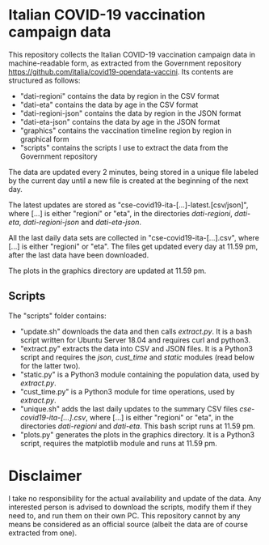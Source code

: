 # Italian COVID-19 vaccination campaign data

This repository collects the Italian COVID-19 vaccination campaign data in machine-readable form, as extracted from the Government repository https://github.com/italia/covid19-opendata-vaccini. Its contents are structured as follows:
- "dati-regioni" contains the data by region in the CSV format
- "dati-eta" contains the data by age in the CSV format
- "dati-regioni-json" contains the data by region in the JSON format
- "dati-eta-json" contains the data by age in the JSON format
- "graphics" contains the vaccination timeline region by region in graphical form
- "scripts" contains the scripts I use to extract the data from the Government repository

The data are updated every 2 minutes, being stored in a unique file labeled by the current day until a new file is created at the beginning of the next day.

The latest updates are stored as "cse-covid19-ita-[...]-latest.[csv/json]", where [...] is either "regioni" or "eta", in the directories *dati-regioni*, *dati-eta*, *dati-regioni-json* and *dati-eta-json*.

All the last daily data sets are collected in "cse-covid19-ita-[...].csv", where [...] is either "regioni" or "eta". The files get updated every day at 11.59 pm, after the last data have been downloaded.

The plots in the graphics directory are updated at 11.59 pm.

## Scripts

The "scripts" folder contains:

 - "update.sh" downloads the data and then calls *extract.py*. It is a bash script written for Ubuntu Server 18.04 and requires curl and python3.
 - "extract.py" extracts the data into CSV and JSON files. It is a Python3 script and requires the *json*, *cust_time* and *static* modules (read below for the latter two).
 - "static.py" is a Python3 module containing the population data, used by *extract.py*.
 - "cust_time.py" is a Python3 module for time operations, used by *extract.py*.
 - "unique.sh" adds the last daily updates to the summary CSV files *cse-covid19-ita-[...].csv*, where [...] is either "regioni" or "eta", in the directories *dati-regioni* and *dati-eta*. This bash script runs at 11.59 pm.
 - "plots.py" generates the plots in the graphics directory. It is a Python3 script, requires the matplotlib module and runs at 11.59 pm.
 
 # Disclaimer

I take no responsibility for the actual availability and update of the data. Any interested person is advised to download the scripts, modify them if they need to, and run them on their own PC. This repository cannot by any means be considered as an official source (albeit the data are of course extracted from one).
